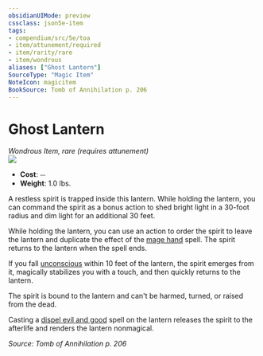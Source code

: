 ```yaml
---
obsidianUIMode: preview
cssclass: json5e-item
tags:
- compendium/src/5e/toa
- item/attunement/required
- item/rarity/rare
- item/wondrous
aliases: ["Ghost Lantern"]
SourceType: "Magic Item"
NoteIcon: magicitem
BookSource: Tomb of Annihilation p. 206
---
```

# Ghost Lantern
*Wondrous Item, rare (requires attunement)*  
![](/2-Mechanics/CLI/items/img/ghost-lantern.webp#right)  

- **Cost**: ⏤
- **Weight**: 1.0 lbs.

A restless spirit is trapped inside this lantern. While holding the lantern, you can command the spirit as a bonus action to shed bright light in a 30-foot radius and dim light for an additional 30 feet.

While holding the lantern, you can use an action to order the spirit to leave the lantern and duplicate the effect of the [mage hand](/2-Mechanics/CLI/spells/mage-hand.md) spell. The spirit returns to the lantern when the spell ends.

If you fall [unconscious](/2-Mechanics/CLI/rules/conditions.md#unconscious) within 10 feet of the lantern, the spirit emerges from it, magically stabilizes you with a touch, and then quickly returns to the lantern.

The spirit is bound to the lantern and can't be harmed, turned, or raised from the dead.

Casting a [dispel evil and good](/2-Mechanics/CLI/spells/dispel-evil-and-good.md) spell on the lantern releases the spirit to the afterlife and renders the lantern nonmagical.

*Source: Tomb of Annihilation p. 206*